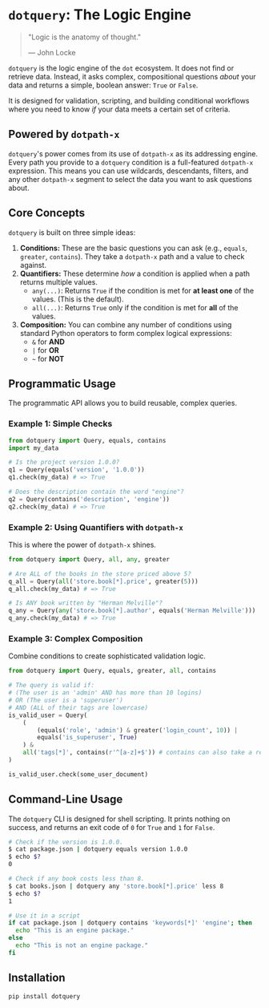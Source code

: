 # `dotquery`: The Logic Engine

> "Logic is the anatomy of thought."
>
> — John Locke

`dotquery` is the logic engine of the `dot` ecosystem. It does not find or retrieve data. Instead, it asks complex, compositional questions *about* your data and returns a simple, boolean answer: `True` or `False`.

It is designed for validation, scripting, and building conditional workflows where you need to know *if* your data meets a certain set of criteria.

## Powered by `dotpath-x`

`dotquery`'s power comes from its use of `dotpath-x` as its addressing engine. Every path you provide to a `dotquery` condition is a full-featured `dotpath-x` expression. This means you can use wildcards, descendants, filters, and any other `dotpath-x` segment to select the data you want to ask questions about.

## Core Concepts

`dotquery` is built on three simple ideas:

1.  **Conditions:** These are the basic questions you can ask (e.g., `equals`, `greater`, `contains`). They take a `dotpath-x` path and a value to check against.
2.  **Quantifiers:** These determine *how* a condition is applied when a path returns multiple values.
    *   `any(...)`: Returns `True` if the condition is met for **at least one** of the values. (This is the default).
    *   `all(...)`: Returns `True` only if the condition is met for **all** of the values.
3.  **Composition:** You can combine any number of conditions using standard Python operators to form complex logical expressions:
    *   `&` for **AND**
    *   `|` for **OR**
    *   `~` for **NOT**

## Programmatic Usage

The programmatic API allows you to build reusable, complex queries.

### Example 1: Simple Checks

```python
from dotquery import Query, equals, contains
import my_data

# Is the project version 1.0.0?
q1 = Query(equals('version', '1.0.0'))
q1.check(my_data) # => True

# Does the description contain the word "engine"?
q2 = Query(contains('description', 'engine'))
q2.check(my_data) # => True
```

### Example 2: Using Quantifiers with `dotpath-x`

This is where the power of `dotpath-x` shines.

```python
from dotquery import Query, all, any, greater

# Are ALL of the books in the store priced above 5?
q_all = Query(all('store.book[*].price', greater(5)))
q_all.check(my_data) # => True

# Is ANY book written by "Herman Melville"?
q_any = Query(any('store.book[*].author', equals('Herman Melville')))
q_any.check(my_data) # => True
```

### Example 3: Complex Composition

Combine conditions to create sophisticated validation logic.

```python
from dotquery import Query, equals, greater, all, contains

# The query is valid if:
# (The user is an 'admin' AND has more than 10 logins)
# OR (The user is a 'superuser')
# AND (ALL of their tags are lowercase)
is_valid_user = Query(
    (
        (equals('role', 'admin') & greater('login_count', 10)) |
        equals('is_superuser', True)
    ) &
    all('tags[*]', contains(r'^[a-z]+$')) # contains can also take a regex
)

is_valid_user.check(some_user_document)
```

## Command-Line Usage

The `dotquery` CLI is designed for shell scripting. It prints nothing on success, and returns an exit code of `0` for `True` and `1` for `False`.

```bash
# Check if the version is 1.0.0.
$ cat package.json | dotquery equals version 1.0.0
$ echo $?
0

# Check if any book costs less than 8.
$ cat books.json | dotquery any 'store.book[*].price' less 8
$ echo $?
1

# Use it in a script
if cat package.json | dotquery contains 'keywords[*]' 'engine'; then
  echo "This is an engine package."
else
  echo "This is not an engine package."
fi
```

## Installation

```bash
pip install dotquery
```
